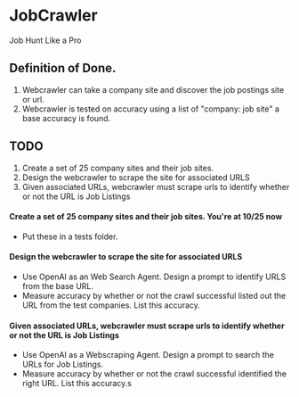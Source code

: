 # JobCrawler
Job Hunt Like a Pro

## Definition of Done.
1. Webcrawler can take a company site and discover the job postings site or url.
2. Webcrawler is tested on accuracy using a list of "company: job site" a base accuracy is found.

## TODO
1. Create a set of 25 company sites and their job sites.
2. Design the webcrawler to scrape the site for associated URLS
3. Given associated URLs, webcrawler must scrape urls to identify whether or not the URL is Job Listings

#### Create a set of 25 company sites and their job sites. You're at 10/25 now
 - Put these in a tests folder.

#### Design the webcrawler to scrape the site for associated URLS
 - Use OpenAI as an Web Search Agent. Design a prompt to identify URLS from the base URL.
 - Measure accuracy by whether or not the crawl successful listed out the URL from the test companies. List this accuracy.

#### Given associated URLs, webcrawler must scrape urls to identify whether or not the URL is Job Listings

 - Use OpenAI as a Webscraping Agent. Design a prompt to search the URLs for Job Listings.
 - Measure accuracy by whether or not the crawl successful identified the right URL. List this accuracy.s

